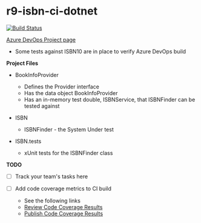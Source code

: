 # r9-isbn-ci-dotnet

[![Build Status](https://dev.azure.com/paul0287/CSD-CI-exercise-csharp/_apis/build/status/paul-r9.CSD-CI-exercise-csharp?branchName=trunk)](https://dev.azure.com/paul0287/CSD-CI-exercise-csharp/_build/latest?definitionId=6&branchName=trunk)

[Azure DevOps Project page](https://dev.azure.com/paul0287/CSD-CI-exercise-csharp)



- Some tests against ISBN10 are in place to verify Azure DevOps build

**Project Files**

- BookInfoProvider
  - Defines the Provider interface
  - Has the data object BookInfoProvider
  - Has an in-memory test double, ISBNService, that ISBNFinder can be tested against
  
- ISBN
  - ISBNFinder - the System Under test
  
- ISBN.tests
  - xUnit tests for the ISBNFinder class
  
 **TODO** 
  
 - [ ] Track your team's tasks here
  
- [ ] Add code coverage metrics to CI build
  - See the following links
  - [Review Code Coverage Results](https://docs.microsoft.com/en-us/azure/devops/pipelines/test/review-code-coverage-results?view=azure-devops)
  - [Publish Code Coverage Results](https://docs.microsoft.com/en-us/azure/devops/pipelines/tasks/test/publish-code-coverage-results?view=azure-devops)

 
